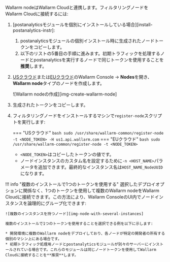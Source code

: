 Wallarm nodeはWallarm Cloudと連携します。フィルタリングノードをWallarm Cloudに接続するには:

1. [postanalyticsモジュールを個別にインストールしている場合][install-postanalytics-instr]:

    1. postanalyticsモジュールの個別インストール時に生成されたノードトークンをコピーします。
    1. 以下のリストの5番目の手順に進みます。初期トラフィックを処理するノードとpostanalyticsを実行するノードで同じトークンを使用することを**推奨**します。
1. [USクラウド](https://us1.my.wallarm.com/nodes)または[EUクラウド](https://my.wallarm.com/nodes)のWallarm Console → **Nodes**を開き、**Wallarm node**タイプのノードを作成します。

    ![Wallarm nodeの作成][img-create-wallarm-node]
1. 生成されたトークンをコピーします。
1. フィルタリングノードをインストールするマシンで`register-node`スクリプトを実行します:
    
    === "USクラウド"
        ``` bash
        sudo /usr/share/wallarm-common/register-node -t <NODE_TOKEN> -H us1.api.wallarm.com
        ```
    === "EUクラウド"
        ``` bash
        sudo /usr/share/wallarm-common/register-node -t <NODE_TOKEN>
        ```
    
    * `<NODE_TOKEN>`はコピーしたトークンの値です。
    * ノードインスタンスのカスタム名を設定するために`-n <HOST_NAME>`パラメータを追加できます。最終的なインスタンス名は`HOST_NAME_NodeUUID`になります。

!!! info "複数のインストールで1つのトークンを使用する"
    選択したデプロイオプションに関係なく、1つのトークンを使用して複数のWallarm nodeをWallarm Cloudに接続できます。この方法により、Wallarm ConsoleのUI内でノードインスタンスを論理的にグループ化できます:

    ![複数のインスタンスを持つノード][img-node-with-several-instances]
    
    複数のインストールで1つのトークンを使用することを選択できる例を以下に示します:

    * 開発環境に複数のWallarm nodeをデプロイしており、各ノードが特定の開発者の所有する個別のマシン上にある場合です。
    * 初期トラフィック処理用ノードとpostanalyticsモジュールが別々のサーバーにインストールされている場合です。これらのモジュールは同じノードトークンを使用してWallarm Cloudに接続することを**推奨**します。